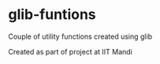 # glib-funtions
Couple of utility functions created using glib


Created as part of project at IIT Mandi
